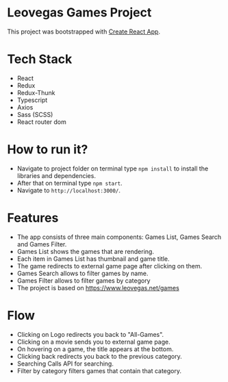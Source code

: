 # Leovegas Games Project

This project was bootstrapped with [Create React App](https://github.com/facebook/create-react-app).

# Tech Stack

- React
- Redux
- Redux-Thunk
- Typescript
- Axios
- Sass (SCSS)
- React router dom

# How to run it?

- Navigate to project folder on terminal type `npm install` to install the libraries and dependencies.
- After that on terminal type `npm start`. 
- Navigate to `http://localhost:3000/`.

# Features

-	The app consists of three main components: Games List, Games Search and Games Filter.
- Games List shows the games that are rendering.
-	Each item in Games List has thumbnail and game title.
- The game redirects to external game page after clicking on them.
-	Games Search allows to filter games by name.
-	Games Filter allows to filter games by category
- The project is based on https://www.leovegas.net/games

# Flow

- Clicking on Logo redirects you back to "All-Games".
- Clicking on a movie sends you to external game page.
- On hovering on a game, the title appears at the bottom.
- Clicking back redirects you back to the previous category.
- Searching Calls API for searching.
- Filter by category filters games that contain that category.
